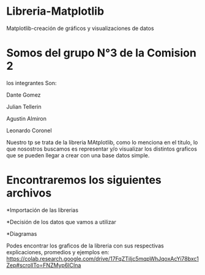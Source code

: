 # Libreria-Matplotlib
Matplotlib-creación de gráficos y visualizaciones de datos
# Somos del grupo N°3 de la Comision 2
los integrantes Son:


Dante Gomez




Julian Tellerin


Agustin Almiron



Leonardo Coronel







Nuestro tp se trata de la libreria MAtplotlib, como lo menciona en el titulo, lo que nosostros buscamos es representar y/o visualizar los distintos graficos que se pueden llegar a crear con una base datos simple.
# Encontraremos los siguientes archivos


*Importación de las librerias




*Decisión de los datos que vamos a utilizar




*Diagramas




Podes encontrar los graficos de la libreria con sus respectivas explicaciones, promedios y ejemplos en:
https://colab.research.google.com/drive/17FqZTiljc5mqpWhJqoxAcYi78bxc1Zep#scrollTo=FNZMyp6ICIna
